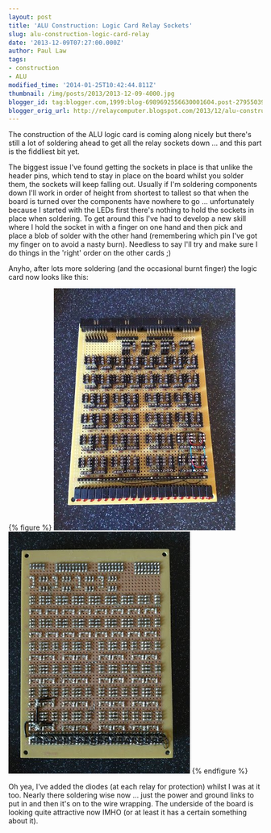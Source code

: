 ```yaml
---
layout: post
title: 'ALU Construction: Logic Card Relay Sockets'
slug: alu-construction-logic-card-relay
date: '2013-12-09T07:27:00.000Z'
author: Paul Law
tags:
- construction
- ALU
modified_time: '2014-01-25T10:42:44.811Z'
thumbnail: /img/posts/2013/2013-12-09-4000.jpg
blogger_id: tag:blogger.com,1999:blog-6989692556630001604.post-2795503988517438598
blogger_orig_url: http://relaycomputer.blogspot.com/2013/12/alu-construction-logic-card-relay.html
---
```


The construction of the ALU logic card is coming along nicely but there's 
still a lot of soldering ahead to get all the relay sockets down ... and this 
part is the fiddliest bit yet.

The biggest issue I've found getting 
the sockets in place is that unlike the header pins, which tend to stay in 
place on the board whilst you solder them, the sockets will keep falling out. 
Usually if I'm soldering components down I'll work in order of height from 
shortest to tallest so that when the board is turned over the components have 
nowhere to go ... unfortunately because I started with the LEDs first there's 
nothing to hold the sockets in place when soldering. To get around this I've 
had to develop a new skill where I hold the socket in with a finger on one 
hand and then pick and place a blob of solder with the other hand (remembering 
which pin I've got my finger on to avoid a nasty burn). Needless to say I'll 
try and make sure I do things in the 'right' order on the other cards ;)

Anyho, after lots more soldering (and the occasional burnt finger) the 
logic card now looks like this:

{% figure %}
![ALU Logic Card](/assets/img/posts/2013/2013-12-09-0000.jpg)
![ALU Logic Card (solder side)](/assets/img/posts/2013/2013-12-09-0001.jpg)
{% endfigure %}

Oh yea, 
I've added the diodes (at each relay for protection) whilst I was at it too. 
Nearly there soldering wise now ... just the power and ground links to put in 
and then it's on to the wire wrapping. The underside of the board is looking 
quite attractive now IMHO (or at least it has a certain something about it). 
